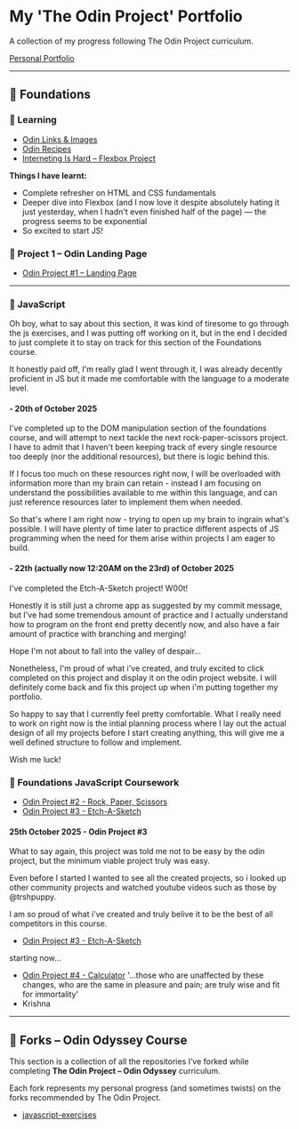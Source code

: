 <link rel="stylesheet" href="./styles.css">

# My 'The Odin Project' Portfolio

A collection of my progress following The Odin Project curriculum.

[Personal Portfolio](https://ackkracck.github.io/Portfolio/)

---

## 🧱 Foundations

### 📖 Learning
- [Odin Links & Images](./Foundations/exercises/HTML-CSS/odin-links-and-images)
- [Odin Recipes](./Foundations/exercises/HTML-CSS/odin-recipes)
- [Interneting Is Hard – Flexbox Project](./Foundations/exercises/HTML-CSS/other-projects/interneting-is-hard/flexbox/flexbox.html)

**Things I have learnt:**
- Complete refresher on HTML and CSS fundamentals  
- Deeper dive into Flexbox (and I now love it despite absolutely hating it just yesterday, when I hadn't even finished half of the page) — the progress seems to be exponential  
- So excited to start JS!

### 🧩 Project 1 – Odin Landing Page
- [Odin Project #1 – Landing Page](./Foundations/exercises/HTML-CSS/odin-landing-page)

---

### 🙌 JavaScript 
Oh boy, what to say about this section, it was kind of tiresome to go through the js exercises, and I was putting off working on it, but in the end I decided to just complete it to stay on track for this section of the Foundations course.

It honestly paid off, I'm really glad I went through it, I was already decently proficient in JS but it made me comfortable with the language to a moderate level.

#### - 20th of October 2025 
I've completed up to the DOM manipulation section of the foundations course, and will attempt to next tackle the next rock-paper-scissors project. I have to admit that I haven't been keeping track of every single resource too deeply (nor the additional resources), but there is logic behind this.

If I focus too much on these resources right now, I will be overloaded with information more than my brain can retain - instead I am focusing on understand the possibilities available to me within this language, and can just reference resources later to implement them when needed.

So that's where I am right now - trying to open up my brain to ingrain what's possible. I will have plenty of time later to practice different aspects of JS programming when the need for them arise within projects I am eager to build.

#### - 22th (actually now 12:20AM on the 23rd) of October 2025
I've completed the Etch-A-Sketch project! W00t!

Honestly it is still just a chrome app as suggested by my commit message, but I've had some tremendous amount of practice and I actually understand how to program on the front end pretty decently now, and also have a fair amount of practice with branching and merging!

Hope I'm not about to fall into the valley of despair...

Nonetheless, I'm proud of what i've created, and truly excited to click completed on this project and display it on the odin project website. I will definitely come back and fix this project up when i'm putting together my portfolio.

So happy to say that I currently feel pretty comfortable. What I really need to work on right now is the intial planning process where I lay out the actual design of all my projects before I start creating anything, this will give me a well defined structure to follow and implement.

Wish me luck!

### 📖 Foundations JavaScript Coursework
- [Odin Project #2 - Rock, Paper, Scissors](./Foundations/Odin-Projects/rock-paper-scissors/)
- [Odin Project #3 - Etch-A-Sketch](./Foundations/Odin-Projects/etch-a-sketch/)

#### 25th October 2025 - Odin Project #3
What to say again, this project was told me not to be easy by the odin project, but the minimum viable project truly was easy.

Even before I started I wanted to see all the created projects, so i looked up other community projects and watched youtube videos such as those by @trshpuppy.

I am so proud of what i've created and truly belive it to be the best of all competitors in this course.

- [Odin Project #3 - Etch-A-Sketch](./Foundations/Odin-Projects/etch-a-sketch/)

starting now...

- [Odin Project #4 - Calculator](./Foundations/Odin-Projects/calculator/)
'...those who are unaffected by these changes, who are the same in pleasure and pain; are truly wise and fit for immortality'
- Krishna

---

## 🍴 Forks – Odin Odyssey Course

This section is a collection of all the repositories I’ve forked while completing **The Odin Project – Odin Odyssey** curriculum.

Each fork represents my personal progress (and sometimes twists) on the forks recommended by The Odin Project.

- [javascript-exercises](https://www.github.com/ackkracck/javascript-exercises)